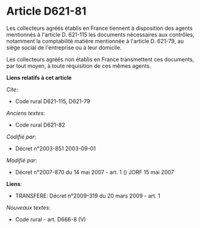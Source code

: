 # Article D621-81

Les collecteurs agréés établis en France tiennent à disposition des agents mentionnés à l'article D. 621-115 les documents
nécessaires aux contrôles, notamment la comptabilité matière mentionnée à l'article D. 621-79, au siège social de
l'entreprise ou à leur domicile.

Les collecteurs agréés non établis en France transmettent ces documents, par tout moyen, à toute réquisition de ces mêmes
agents.

**Liens relatifs à cet article**

_Cite_:

  - Code rural D621-115, D621-79

_Anciens textes_:

  - Code rural D621-82

_Codifié par_:

  - Décret n°2003-851 2003-09-01

_Modifié par_:

  - Décret n°2007-870 du 14 mai 2007 - art. 1 () JORF 15 mai 2007

**Liens**:

  - TRANSFERE: Décret n°2009-319 du 20 mars 2009 - art. 1

_Nouveaux textes_:

  - Code rural - art. D666-8 (V)
